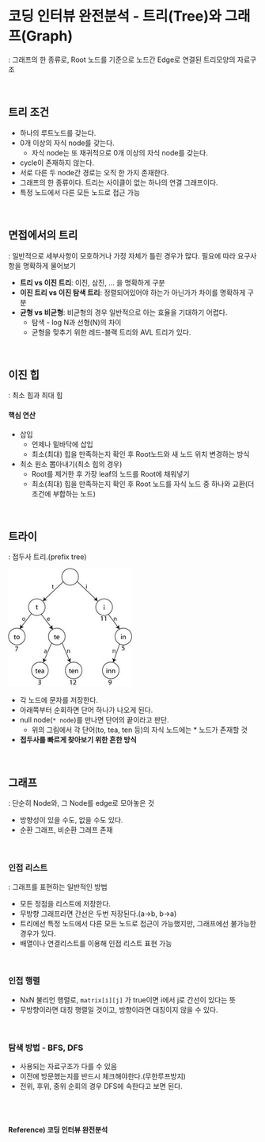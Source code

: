# 코딩 인터뷰 완전분석 - 트리(Tree)와 그래프(Graph)

: 그래프의 한 종류로, Root 노드를 기준으로 노드간 Edge로 연결된 트리모양의 자료구조

<br>

## 트리 조건

* 하나의 루트노드를 갖는다.
* 0개 이상의 자식 node를 갖는다.
  * 자식 node는 또 재귀적으로 0개 이상의 자식 node를 갖는다.
* cycle이 존재하지 않는다.
* 서로 다른 두 node간 경로는 오직 한 가지 존재한다.
* 그래프의 한 종류이다. 트리는 사이클이 없는 하나의 연결 그래프이다.
* 특정 노드에서 다른 모든 노드로 접근 가능

<br>

## 면접에서의 트리

: 일반적으로 세부사항이 모호하거나 가정 자체가 틀린 경우가 많다. 필요에 따라 요구사항을 명확하게 물어보기

* **트리 vs 이진 트리**: 이진, 삼진, ... 을 명확하게 구분
* **이진 트리 vs 이진 탐색 트리**: 정렬되어있어야 하는가 아닌가가 차이를 명확하게 구분
* **균형 vs 비균형**: 비균형의 경우 일반적으로 아는 효율을 기대하기 어렵다.
  * 탐색 - log N과 선형(N)의 차이
  * 균형을 맞추기 위한 레드-블랙 트리와 AVL 트리가 있다.

<br>

## 이진 힙

: 최소 힙과 최대 힙

#### 핵심 연산

* 삽입
  * 언제나 밑바닥에 삽입
  * 최소(최대) 힙을 만족하는지 확인 후 Root노드와 새 노드 위치 변경하는 방식
* 최소 원소 뽑아내기(최소 힙의 경우)
  * Root를 제거한 후 가장 leaf의 노드를 Root에 채워넣기
  * 최소(최대) 힙을 만족하는지 확인 후 Root 노드를 자식 노드 중 하나와 교환(더 조건에 부합하는 노드)

<br>

## 트라이

: 접두사 트리.(prefix tree)

![trie](./images/trie.png)

* 각 노드에 문자를 저장한다.
* 아래쪽부터 순회하면 단어 하나가 나오게 된다.
* null node(`* node`)를 만나면 단어의 끝이라고 판단.
  * 위의 그림에서 각 단어(to, tea, ten 등)의 자식 노드에는 * 노드가 존재할 것
* **접두사를 빠르게 찾아보기 위한 흔한 방식**

<br>

## 그래프

: 단순히 Node와, 그 Node를  edge로 모아놓은 것

* 방향성이 있을 수도, 없을 수도 있다.
* 순환 그래프, 비순환 그래프 존재

<br>

### 인접 리스트

: 그래프를 표현하는 일반적인 방법

* 모든 정점을 리스트에 저장한다.
* 무방향 그래프라면 간선은 두번 저장된다.(a->b, b->a)
* 트리에선 특정 노드에서 다른 모든 노드로 접근이 가능했지만, 그래프에선 불가능한 경우가 있다.
* 배열이나 연결리스트를 이용해 인접 리스트 표현 가능

<br>

### 인접 행렬

* NxN 불리언 행렬로, `matrix[i][j]` 가 true이면 i에서 j로 간선이 있다는 뜻
* 무방향이라면 대칭 행렬일 것이고, 방향이라면 대칭이지 않을 수 있다.

<br>

### 탐색 방법 - BFS, DFS

* 사용되는 자료구조가 다를 수 있음
* 이전에 방문했는지를 반드시 체크해야한다.(무한루프방지)
* 전위, 후위, 중위 순회의 경우 DFS에 속한다고 보면 된다.

<br><br>

#### Reference) 코딩 인터뷰 완전분석

